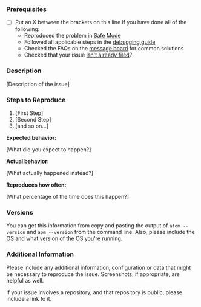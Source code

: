 <!--

Have you read Atom's Code of Conduct? By filing an Issue, you are expected to comply with it, including treating everyone with respect: https://github.com/atom/atom/blob/master/CODE_OF_CONDUCT.md

Do you want to ask a question? Are you looking for support? The Atom message board is the best place for getting support: https://discuss.atom.io

-->

### Prerequisites

* [ ] Put an X between the brackets on this line if you have done all of the following:
    * Reproduced the problem in [Safe Mode][safe-mode]
    * Followed all applicable steps in the [debugging guide][debugging-guide]
    * Checked the FAQs on the [message board][message-board] for common solutions
    * Checked that your issue [isn't already filed][already-filed]?

[safe-mode]: http://flight-manual.atom.io/hacking-atom/sections/debugging/#using-safe-mode
[debugging-guide]: http://flight-manual.atom.io/hacking-atom/sections/debugging/
[message-board]: https://discuss.atom.io/c/faq
[already-filed]: https://github.com/atom/real-time/issues

### Description

[Description of the issue]

### Steps to Reproduce

1. [First Step]
2. [Second Step]
3. [and so on...]

**Expected behavior:**

[What did you expect to happen?]

**Actual behavior:**

[What actually happened instead?]

**Reproduces how often:**

[What percentage of the time does this happen?]

### Versions

You can get this information from copy and pasting the output of `atom --version` and `apm --version` from the command line. Also, please include the OS and what version of the OS you're running.

### Additional Information

Please include any additional information, configuration or data that might be necessary to reproduce the issue. Screenshots, if appropriate, are helpful as well.

If your issue involves a repository, and that repository is public, please include a link to it.
